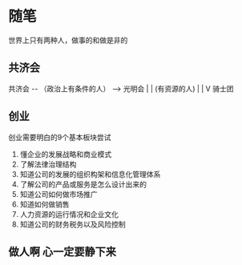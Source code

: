 # 随笔

世界上只有两种人，做事的和做是非的

##  共济会
共济会  -- （政治上有条件的人） --> 光明会
  |
  |
(有资源的人)
  |
  |
  V
骑士团

## 创业
创业需要明白的9个基本板块尝试
1. 懂企业的发展战略和商业模式
1. 了解法律治理结构
1. 知道公司的发展的组织构架和信息化管理体系
1. 了解公司的产品或服务是怎么设计出来的
1. 知道公司如何做市场推广
1. 知道如何做销售
1. 人力资源的运行情况和企业文化
1. 知道公司的财务税务以及风险控制

## 做人啊 心一定要静下来
